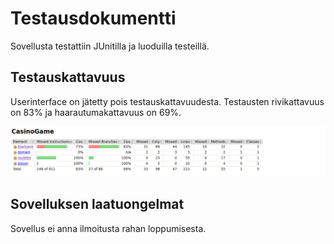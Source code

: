 # Testausdokumentti

Sovellusta testattiin JUnitilla ja luoduilla testeillä. 

## Testauskattavuus 

Userinterface on jätetty pois testauskattavuudesta. Testausten rivikattavuus on 83% ja haarautumakattavuus on 69%.

<img src="https://github.com/MatAleksi/ot-harjoitustyo/blob/main/ot-harjoitustyo/dokumentaatio/kuvat/jacoco.PNG" width="800">

## Sovelluksen laatuongelmat 

Sovellus ei anna ilmoitusta rahan loppumisesta.
